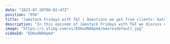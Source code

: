 ```yaml
---
date: "2023-07-20T08:02:47Z"
position: "056"
title: "Jamstack Fridays with T&T | Questions we get from clients: Gatsby vs Next.js"
description: "In this episode of Jamstack Fridays with T&T we discuss common questions our clients ask. In this video we discuss Gatsby vs Next.js and how to choose the right tool for you.\n\nNews:\nNextJS 10.1 Release\nhttps://nextjs.org/blog/next-10-1\n\nNetlify Build Plugin:\nhttps://www.netlify.com/blog/2021/03/26/netlify-build-plugin-of-the-week-lighthouse/\n\nSvelteKit:\nhttps://svelte.dev/blog/sveltekit-beta\n\n100 Day Challenge Create a Gatsby Theme\nhttps://www.gatsbyjs.com/blog/100days-challenge-5\n\nVisualized Content Modeling\nhttps://contentmodel.io/ \n\nFollow us here:\nTony: https://twitter.com/tmamedbekov\nTim: https://twitter.com/timbenniks\n\nhttps://uniform.dev"
image: "https://i.ytimg.com/vi/EOHudN8Apm4/maxresdefault.jpg"
videoId: "EOHudN8Apm4"
---
```


